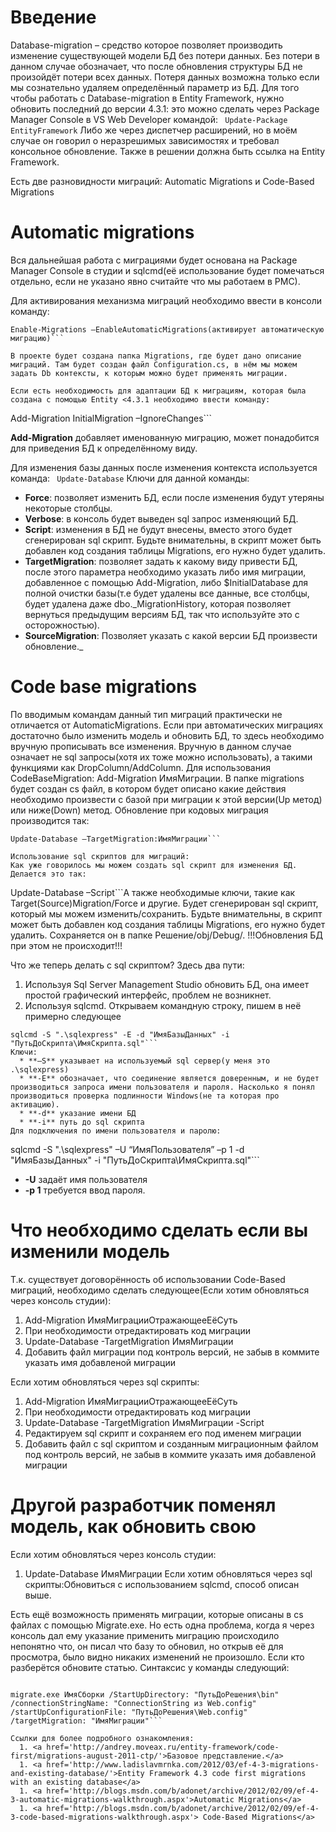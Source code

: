 # Введение #
Database-migration – средство которое позволяет производить изменение существующей модели БД без потери данных. Без потери в данном случае обозначает, что после обновления структуры БД не произойдёт потери всех данных. Потеря данных возможна только если мы сознательно удаляем определённый параметр из БД.
Для того чтобы работать с Database-migration в Entity Framework, нужно обновить последний до версии 4.3.1: это можно сделать через Package Manager Console в VS Web Developer командой: ```
Update-Package EntityFramework``` Либо же через диспетчер расширений, но в моём случае он говорил о неразрешимых зависимостях и требовал консольное обновление. Также в решении должна быть ссылка на Entity Framework.

Есть две разновидности миграций: Automatic Migrations и Code-Based Migrations

# Automatic migrations #
Вся дальнейшая работа с миграциями будет основана на Package Manager Console в студии и sqlcmd(её использование будет помечаться отдельно, если не указано явно считайте что мы работаем в PMC).

Для активирования механизма миграций необходимо ввести в консоли команду:
```
Enable-Migrations –EnableAutomaticMigrations(активирует автоматическую миграцию)```

В проекте будет создана папка Migrations, где будет дано описание миграций. Там будет создан файл Configuration.cs, в нём мы можем задать Db контексты, к которым можно будет применять миграции.

Если есть необходимость для адаптации БД к миграциям, которая была создана с помощью Entity <4.3.1 необходимо ввести команду:
```
Add-Migration InitialMigration –IgnoreChanges```

**Add-Migration** добавляет именованную миграцию, может понадобится для приведения БД к определённому виду.

Для изменения базы данных после изменения контекста используется команда: ```
Update-Database```
Ключи для данной команды:
  * **Force**: позволяет изменить БД, если после изменения будут утеряны некоторые столбцы.
  * **Verbose**: в консоль будет выведен sql запрос изменяющий БД.
  * **Script**: изменения в БД не будут внесены, вместо этого будет сгенерирован sql скрипт. Будьте внимательны, в скрипт может быть добавлен код создания таблицы Migrations, его нужно будет удалить.
  * **TargetMigration**: позволяет задать к какому виду привести БД, после этого параметра необходимо указать либо имя миграции, добавленное с помощью Add-Migration, либо $InitialDatabase для полной очистки базы(т.е будет удалены все данные, все столбцы, будет удалена даже dbo._MigrationHistory, которая позволяет вернуться предыдущим версиям БД, так что используйте это с осторожностью).
  * **SourceMigration**: Позволяет указать с какой версии БД произвести обновление._

# Code base migrations #
По вводимым командам данный тип миграций практически не отличается от AutomaticMigrations. Если при автоматических миграциях достаточно было изменить модель и обновить БД, то здесь необходимо вручную прописывать все изменения. Вручную в данном случае означает не sql запросы(хотя их тоже можно использовать), а такими функциями как DropColumn/AddColumn.
Для использования CodeBaseMigration:
Add-Migration ИмяМиграции.
В папке migrations будет создан cs файл, в котором будет описано какие действия необходимо произвести с базой при миграции к этой версии(Up метод) или ниже(Down) метод.
Обновление при кодовых миграция производится так:
```
Update-Database –TargetMigration:ИмяМиграции```

Использование sql скриптов для миграций:
Как уже говорилось мы можем создать sql скрипт для изменения БД.
Делается это так:
```
Update-Database –Script```А также необходимые ключи, такие как Target(Source)Migration/Force и другие. Будет сгенерирован sql скрипт, который мы можем изменить/сохранить. Будьте внимательны, в скрипт может быть добавлен код создания таблицы Migrations, его нужно будет удалить. Сохраняется он в папке Решение/obj/Debug/. !!!Обновления БД при этом не происходит!!!

Что же теперь делать с sql скриптом? Здесь два пути:
  1. Используя Sql Server Management Studio обновить БД, она имеет простой графический интерфейс, проблем не возникнет.
  1. Используя sqlcmd. Открываем командную строку, пишем в неё примерно следующее
```
sqlcmd -S ".\sqlexpress" -E -d "ИмяБазыДанных" -i "ПутьДоСкрипта\ИмяСкрипта.sql"```
Ключи:
  * **–S** указывает на используемый sql сервер(у меня это .\sqlexpress)
  * **-E** обозначает, что соединение является доверенным, и не будет производиться запроса имени пользователя и пароля. Насколько я понял производиться проверка подлинности Windows(не та которая про активацию).
  * **-d** указание имени БД
  * **-i** путь до sql скрипта
Для подключения по имени пользователя и паролю:
```
sqlcmd -S ".\sqlexpress" –U “ИмяПользователя” –p 1 -d "ИмяБазыДанных" -i "ПутьДоСкрипта\ИмяСкрипта.sql"```

  * **-U** задаёт имя пользователя
  * **-p 1** требуется ввод пароля.

# Что необходимо сделать если вы изменили модель #

Т.к. существует договорённость об использовании Code-Based миграций, необходимо сделать следующее(Если хотим обновляться через консоль студии):
  1. Add-Migration ИмяМиграцииОтражающееЕёСуть
  1. При необходимости отредактировать код миграции
  1. Update-Database -TargetMigration ИмяМиграции
  1. Добавить файл миграции под контроль версий, не забыв в коммите указать имя добавленой миграции

Если хотим обновляться через sql скрипты:
  1. Add-Migration ИмяМиграцииОтражающееЕёСуть
  1. При необходимости отредактировать код миграции
  1. Update-Database -TargetMigration ИмяМиграции -Script
  1. Редактируем sql скрипт и сохраняем его под именем миграции
  1. Добавить файл с sql скриптом и созданным миграционным файлом под контроль версий, не забыв в коммите указать имя добавленой миграции


# Другой разработчик поменял модель, как обновить свою #
Если хотим обновляться через консоль студии:
  1. Update-Database ИмяМиграции
Если хотим обновляться через sql скрипты:Обновиться с использованием sqlcmd, способ описан выше.

Есть ещё возможность применять миграции, которые описаны в cs файлах с помощью Migrate.exe. Но есть одна проблема, когда я через консоль дал ему указание применить миграцию происходило непонятно что, он писал что базу то обновил, но открыв её для просмотра, было видно никаких изменений не произошло. Если кто разберётся обновите статью. Синтаксис у команды следующий:
```

migrate.exe ИмяСборки /StartUpDirectory: "ПутьДоРешения\bin"
/connectionStringName: "ConnectionString из Web.config" /startUpConfigurationFile: "ПутьДоРешения\Web.config"
/targetMigration: "ИмяМиграции"```

Ссылки для более подробного ознакомления:
  1. <a href='http://andrey.moveax.ru/entity-framework/code-first/migrations-august-2011-ctp/'>Базовое представление.</a>
  1. <a href='http://www.ladislavmrnka.com/2012/03/ef-4-3-migrations-and-existing-database/'>Entity Framework 4.3 code first migrations with an existing database</a>
  1. <a href='http://blogs.msdn.com/b/adonet/archive/2012/02/09/ef-4-3-automatic-migrations-walkthrough.aspx'>Automatic Migrations</a>
  1. <a href='http://blogs.msdn.com/b/adonet/archive/2012/02/09/ef-4-3-code-based-migrations-walkthrough.aspx'> Code-Based Migrations</a>